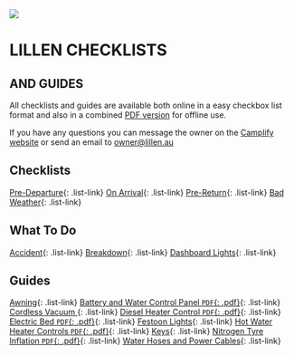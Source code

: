 <link href="styles/custom.css" rel="stylesheet" />

<img class="img-center" src="images/motorhomes.png" />
<h1 class="title">LILLEN CHECKLISTS</h1>
<h2 class="subtitle">AND GUIDES</h2>

All checklists and guides are available both online in a easy checkbox list 
format and also in a combined [PDF version](docs/lillen-checklist.pdf) 
for offline use.

If you have any questions you can message the owner on the [Camplify website](https://www.camplify.com.au/rv/motorhome-rental-woy-woy-nsw-lillen/21613)
or send an email to [owner@lillen.au](mailto:owner@lillen.au)

## Checklists

[Pre-Departure](checklists/pre-departure.md){: .list-link}
[On Arrival](checklists/on-arrival.md){: .list-link}
[Pre-Return](checklists/pre-return.md){: .list-link}
[Bad Weather](checklists/bad-weather.md){: .list-link}


## What To Do 
[Accident](what-to-do/accident.md){: .list-link}
[Breakdown](what-to-do/breakdown.md){: .list-link}
[Dashboard Lights](what-to-do/dashboard-lights.md){: .list-link}


## Guides
[Awning](guides/awning.md){: .list-link}
[Battery and Water Control Panel `PDF`{: .pdf}](guides/control-panel.md){: .list-link}
[Cordless Vacuum ](guides/cordless-vacuum.md){: .list-link}
[Diesel Heater Control `PDF`{: .pdf}](guides/diesel-heater-control.md){: .list-link}
[Electric Bed `PDF`{: .pdf}](guides/bed.md){: .list-link}
[Festoon Lights](guides/festoon-lights.md){: .list-link} 
[Hot Water Heater Controls `PDF`{: .pdf}](guides/hot-water-heater-controls.md){: .list-link}
[Keys](guides/keys.md){: .list-link}
[Nitrogen Tyre Inflation `PDF`{: .pdf}](guides/tyres.md){: .list-link}
[Water Hoses and Power Cables](guides/hoses-and-cables.md){: .list-link}